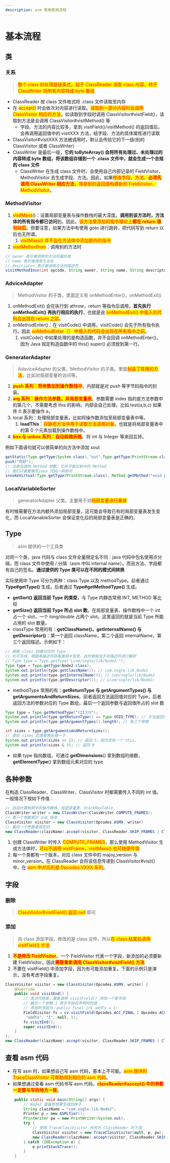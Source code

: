 ```yaml
---
description: asm 常用使用流程
---
```


# 基本流程

## 类

### 关系

> <mark style="color:red;">整个 class 的处理是链条式。起于 ClassReader 读取 class 内容，终于 ClassWriter 将所有内容转成 byte 数组</mark>

* ClassReader 按 class 文件格式将 .class 文件读取至内存
* 在 <mark style="color:red;">accept()</mark> 时会依次对内容进行读取。<mark style="color:red;">读取到一部分内容时会调用 ClassVisitor 相应的方法</mark>。如读取到字段时调用 ClassVisitor#visitField()，读取到方法是会调用 ClassVisitor#visitMethod() 等
  * 字段、方法的内容比较多，拿到 visitField()/visitMethod() 的返回值后，会再调用返回值中的 visitXXX 方法，结字段、方法的具体属性进行读取
* ClassVisitor#visitXXX 方法被调用时，默认会传给它的下一级(别的 ClassVisitor 或者 ClassWriter)
* ClassWriter 是最后一级，**它的 toByteArray() 会将所有处理过、未处理过的内容转成 byte 数组，将该数组存储到一个 .class 文件中，就会生成一个合规的 class 文件**
  * ClassWriter 在生成 class 文件时，会使用自己内部记录的 FieldVisitor、MethodVisitor 去生成字段、方法。因此，如果<mark style="color:red;">修改字段、方法，</mark><mark style="color:red;">**必须先调用 ClassWriter 相应方法**</mark><mark style="color:red;">，用拿到的返回值构建新的 FieldVisitor、MethodVisitor</mark>。

### MethodVisitor

1. <mark style="color:red;">visitMaxs</mark>()：设置局部变量表与操作数栈的最大深度。**调用到该方法时，方法体的所有指令都已访问**到。因此，<mark style="color:red;">该方法里添加的指令理论上</mark><mark style="color:red;">**都在 return 语句以后**</mark>。但要注意，如果方法中有使用 goto 进行跳转，把代码写到 return 以后也无所谓。
   1. <mark style="color:red;">visitMaxs() 并不会在方法体中添加额外的指令</mark>
2. <mark style="color:red;">visitMethodInsn</mark>：调用别的方法时

```java
// owner 表示被调用的方法所属的类
// name 表示被调用方法名
// descriptor 表示被调用方法的描述符
visitMethodInsn(int opcode, String owner, String name, String descriptor, boolean isInterface)
```

### AdviceAdapter

> MethodVisitor 的子类，里面定义有 onMethodEnter()，onMethodExit()

1. onMethodExit() 会在执行到 athrow，return 等指令后调用，**首先执行 onMethodExit() 再执行相应的执行**，也就是说 <mark style="color:red;">onMethodExit() 中插入的代码会出现在 return 之前</mark>。
2. onMethodEnter()：在 visitCode() 中调用，visitCode() 会先于所有指令执行。因此 <mark style="color:red;">onMethodEnter（） 中插入的代码会出现在所有指令之前</mark>。
   1. visitCode() 中如果处理的是构造函数，并不会回调 onMethodEnter()。因为 Java 规定构造函数中的 this() super() 必须放到第一行。

### GeneratorAdapter

> AdaviceAdapter 的父类，MethodVisitor 的子类。里面<mark style="color:red;">封装了常用的方法</mark>，比如对局部变量的访问等。

1. <mark style="color:red;">**push 系列：将参数加到操作数栈中**</mark>。内部就是对 push 等字节码指令的封装。
2. <mark style="color:red;">**arg 系列：操作方法参数，非局部变量表**</mark>。参数需要 index 指的是方法参数中的第几个，不需要考虑 this 的影响，内部会自己处理。比如 test(a,b,c) 如果传 0 表示要操作 a，
3. local 系列：处理局部变量表。比如将操作数添加至局部变量表中等。
   1. **loadThis**：<mark style="color:red;">非静态方法中用于读取方法调用对象</mark>。也就是将局部变量表中的第 0 个元素加载到操作数栈中。
4. <mark style="color:red;">**box 与 unbox 系列：自动装箱拆箱**</mark>。将 int 与 Integer 等来回互转。

例如下面语句就可以很简单的向方法中添加 sout&#x20;

```java
getStatic(Type.getType(System.class),"out",Type.getType(PrintStream.class));
push("你好");
// 注意后面的 Method 参数，它并不是反射中的 Method
// 我们只需要像写java 代码一样即可
invokeVirtual(Type.getType(PrintStream.class), Method.getMethod("void println(String)"));
```

### LocalVariableSorter

> generatorAdapter 父类。主要用于对<mark style="color:red;">局部变量进行重排</mark>

有时候需要在方法内额外添加局部变量，这可能会导致已有的局部变量表发生变化，而 LocalVariableSorter 会保证变化后的局部变量表是正确的。

## Type

> asm 提供的一个工具类

对同一个类，java 代码与 class 文件全量限定名不同：java 代码中包名使用点分隔，而 class 文件中使用 / 分隔（asm 中叫 internal name）。而且方法、字段都有自己的签名。**通过提供的 Type 类可以在不同的模式间转换**

实际使用中 Type 可分为两种：class Type 以及 methodType。前者通过 **Type#getType()** 生成，后者通过 **Type#getMethodType()** 生成。

* **getSort() 返回当前 Type 的类型**，与 Type 内静态常用 INT, METHOD 等比较
* **getSize() 返回当前 Type 所占 slot 数**。在局部变量表、操作数栈中一个 int 占一个 slot，一个 long/double 占两个 slot。这里返回的就是当前 Type 所能占用的 slot 数量。
* classType 常用的有：**getClassName()，getInternalName() 与 getDescriptor()**：第一个返回 className，第二个返回 internalName，第三个返回描述。示例如下：

```java
// 根据 class 创建对应的 Type
// 也可写成，根据类描述符获取类相关信息，此时就相当于对描述符进行解析
// Type type = Type.getType("Lcom/sogle/lib/Node2;");
Type type = Type.getType(Node2.class);
System.out.println(type.getClassName()); // com.sogle.lib.Node2
System.out.println(type.getInternalName()); // com/sogle/lib/Node2
System.out.println(type.getDescriptor()); // Lcom/sogle/lib/Node2;
```

* methodType 常用的有：**getReturnType 与 getArgumentTypes() 与 getArgumentsAndReturnSizes**。前者返回方法返回值对应的 Type，后者返回方法的参数对应的 Type 数组，最后一个返回参数与返回值所占的 slot 数

```java
Type type = Type.getMethodType("(IIJ)V");
System.out.println(type.getReturnType() == Type.VOID_TYPE); // 方法返回值 void
System.out.println(type.getArgumentTypes().length); // 有三个参数

int sizes = type.getArgumentsAndReturnSizes();
// 拿到 sizes 后需要再处理一下
System.out.println(sizes >> 2); // 返回 5，因为还有一个 this。
System.out.println(sizes & 3); // 返回 0
```

* 如果 type 指向数组，可通过 **getDimensions**() 拿到数组的维数，**getElementType**() 拿到数组元素对应的 type

## 各种参数

在构造 ClassReader、ClassWriter、ClassVisitor 时都需要传入不同的 int 值。一般情况下按如下传值：

```java
// 自动计算栈帧中的操作数栈、局部变量表、StackMapTable
ClassWriter writer = new ClassWriter(ClassWriter.COMPUTE_FRAMES);
// 第一个参数表示 asm 版本
ClassVisitor visitor = new ClassVisitor(Opcodes.ASM9, writer)
// 最后一个参数是固定的
new ClassReader(clazzName).accept(visitor, ClassReader.SKIP_FRAMES | ClassReader.SKIP_DEBUG);
```

1. 创建 ClassWriter 时传入 <mark style="color:red;">COMPUTE\_FRAMES</mark>，那么使用 MethodVisitor 生成方法体时，<mark style="color:red;">可以不调用 visitFrame，visitMaxs() 也可随便传值</mark>
2. 每一个类都有一个版本，对应 class 文件中的 majoy\_version 与 minor\_version。在 ClassReader 会将该信息传递到 ClassVisitor#visit() 中，在 <mark style="color:red;">asm 中对应的是 Opcodes.VXXX 系列</mark>。

## 字段

### 删除

> &#x20;<mark style="color:red;">ClassVisitor#visitField() 返回 null</mark> 即可

### 添加

> 向 class 添加字段，修改的是 class 文件，所以<mark style="color:red;">在 class 结尾处调用 visitField() 方法</mark>

1. <mark style="color:red;">**不是修改 FieldVisitor**</mark>。一个 FieldVisitor 代表一个字段，新添加的必须要新建 FieldVisitor，因此<mark style="color:red;">**需要重新调用 ClassVisitor#visitField() 方法**</mark>
2. 不要在 visitField() 中添加字段，因为有可能添加重复。下面的示例只是演示，没有考虑字段重复。

```java
ClassVisitor visitor = new ClassVisitor(Opcodes.ASM9, writer) {
    @Override
    public void visitEnd() {
        // 类访问结束，重新调用 visitField() 添加一个新字段
        // 最后一个参数 1 表示字段在声明时的值
        // 添加的字段为：public final int addTo = 1;
        FieldVisitor fv = cv.visitField(Opcodes.ACC_FINAL | Opcodes.ACC_PUBLIC,
         "addTo", "I", null, 1);
        fv.visitEnd();
        super.visitEnd();
    }
};
new ClassReader(clazzName).accept(visitor, ClassReader.SKIP_FRAMES | ClassReader.SKIP_DEBUG);
```

## 查看 asm 代码

* 在写 asm 时，如果想自己写 asm 代码，基本上不可能。<mark style="color:red;">asm 提供的 TraceClassVisitor 可帮助得到相应的 asm 代码</mark>。
* 如果想通过查看 asm 代码书写 asm 代码，<mark style="color:red;">**classReader#accept() 中的参数一定要与写的地方一致**</mark>。

```java
    public static void main(String[] args) {
        // Node2 是最终想要生成的样子
        String clazzName = "com.sogle.lib.Node2";
        Printer p = new ASMifier();
        PrintWriter pw = new PrintWriter(System.out);
        try {
            // 使用 TraceClassVisitor 任何为 ClassReader 的下游
            ClassVisitor visitor = new TraceClassVisitor(null, p, pw);
            new ClassReader(clazzName).accept(visitor, ClassReader.SKIP_FRAMES | ClassReader.SKIP_DEBUG);
        } catch (IOException e) {
            e.printStackTrace();
        }
    }
```
